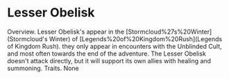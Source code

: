 # Lesser Obelisk

Overview.
Lesser Obelisk's appear in the [Stormcloud%27s%20Winter](Stormcloud's Winter) of [Legends%20of%20Kingdom%20Rush](Legends of Kingdom Rush). they only appear in encounters with the Unblinded Cult, and most often towards the end of the adventure. The Lesser Obelisk doesn't attack directly, but it will support its own allies with healing and summoning.
Traits.
None
